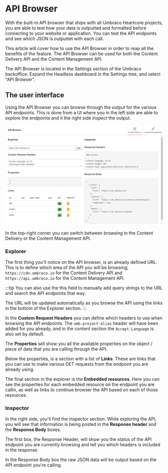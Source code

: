 # API Browser

With the built-in API browser that ships with all Umbraco Heartcore projects, you are able to test how your data is outputted and formatted before connecting to your website or application. You can test the API endpoints and see which JSON is outputtet with each call.

This article will cover how to use the API Browser in order to reap all the benefits of the feature. The API Browser can be used for both the Content Delivery API and the Content Management API.

The API Browser is located in the Settings section of the Umbraco backoffice. Expand the Headless dashboard in the Settings tree, and select "API Browser".

## The user interface

Using the API Browser you can browse through the output for the various API endpoints. This is done from a UI where you in the left side are able to *explore* the endpoints and it the right side *inspect* the output.

![API Browser user interface](images/user-interface.png)

In the top-right corner you can switch between browsing in the Content Delivery or the Content Management API. 

### Explorer

The first thing you'll notice on the API browser, is an already defined URL. This is to define which area of the API you will be browsing; `https://cdn.umbraco.io` for the Content Delivery API and `https://api.umbraco.io` for the Content Management API.

:::tip
You can also use the this field to manually add query strings to the URL and search the API endpoints that way. 

The URL will be updated automatically as you browse the API using the links in the bottom of the Explorer section.
:::

In the **Custom Request Headers** you can define which headers to use when browsing the API endpoints. The `umb-project-alias` header will have been added for you already, and in the content section the `Accept-Language` is also set by default.

The **Properties** will show you all the available properties on the object / piece of data that you are calling through the API.

Below the properties, is a section with a list of **Links**. These are links that you can use to make various GET requests from the endpoint you are already using. 

The final section in the explorer is the **Embedded resources**. Here you can see the properties for each embedded resource on the endpoint you are callin, as well as links to continue browser the API based on each of those resources.

### Inspector

In the right side, you'll find the inspector section. While exploring the API, you will see that information is being posted in the **Response header** and the **Response Body** boxes.

The first box, the Response Header, will show you the status of the API endpoint you are currently browsing and tell you which headers is included in the response. 

In the Response Body box the raw JSON data will be output based on the API endpoint you're calling. 
